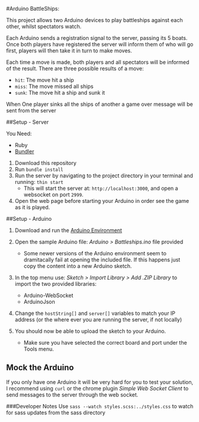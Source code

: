 #Arduino BattleShips:

This project allows two Arduino devices to play battleships against each other, whilst spectators watch.

Each Arduino sends a registration signal to the server, passing its 5 boats.
Once both players have registered the server will inform them of who will go first, players
will then take it in turn to make moves.

Each time a move is made, both players and all spectators will be informed of the result.
There are three possible results of a move:

 * `hit`: The move hit a ship
 * `miss`: The move missed all ships
 * `sunk`: The move hit a ship and sunk it

When One player sinks all the ships of another a game over message will be sent from the server

##Setup - Server

You Need:

 * Ruby
 * [Bundler](http://bundler.io)

1. Download this repository
3. Run `bundle install`
2. Run the server by navigating to the project directory in your terminal and running: `thin start`
    * This will start the server at: `http://localhost:3000`, and open a websocket on port `2999`.
3. Open the web page before starting your Arduino in order see the game as it is played.

##Setup - Arduino
1. Download and run the [Arduino Environment](http://www.arduino.cc/en/Main/Software)
2. Open the sample Arduino file: _Arduino > Battleships.ino_ file provided
    * Some newer versions of the Arduino environment seem to dramitacally fail at opening the included file.
    If this happens just copy the content into a new Arduino sketch.
3. In the top menu use: _Sketch > Import Library > Add .ZIP Library_ to import the two provided libraries:

    * Arduino-WebSocket
    * ArduinoJson

4. Change the `hostString[]` and `server[]` variables to match your IP address
(or the where ever you are running the server, if not locally)

5. You should now be able to upload the sketch to your Arduino.

    * Make sure you have selected the correct board and port under the Tools menu.

## Mock the Arduino
If you only have one Arduino it will be very hard for you to test your solution, I recommend using `curl`
or the chrome plugin _Simple Web Socket Client_ to send messages to the server through the web socket.

###Developer Notes
Use `sass --watch styles.scss:../styles.css` to watch for sass updates from the sass directory
